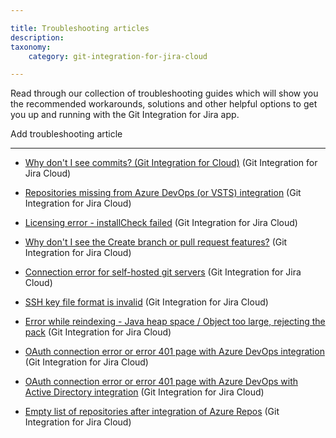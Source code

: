 ```yaml
---

title: Troubleshooting articles
description:
taxonomy:
    category: git-integration-for-jira-cloud

---
```


Read through our collection of troubleshooting guides which will show you the recommended workarounds, solutions and other helpful options to get you up and running with the Git Integration for Jira app.



Add troubleshooting article

* * *



*   [Why don't I see commits? (Git Integration for Cloud)](/git-integration-for-jira-cloud/why-dont-i-see-commits-git-integration-for-cloud/) (Git Integration for Jira Cloud)

*   [Repositories missing from Azure DevOps (or VSTS) integration](/git-integration-for-jira-cloud/repositories-missing-from-azure-devops-or-vsts-integration-gij-cloud) (Git Integration for Jira Cloud)

*   [Licensing error - installCheck failed](/git-integration-for-jira-cloud/licensing-error-installcheck-failed-gij-cloud) (Git Integration for Jira Cloud)

*   [Why don't I see the Create branch or pull request features?](/git-integration-for-jira-cloud/why-dont-i-see-the-create-branch-or-pull-request-features-gij-cloud) (Git Integration for Jira Cloud)

*   [Connection error for self-hosted git servers](/git-integration-for-jira-cloud/connection-error-for-self-hosted-git-servers-gij-cloud) (Git Integration for Jira Cloud)

*   [SSH key file format is invalid](/git-integration-for-jira-cloud/ssh-key-file-format-is-invalid-gij-cloud) (Git Integration for Jira Cloud)

*   [Error while reindexing - Java heap space / Object too large, rejecting the pack](/git-integration-for-jira-cloud/error-while-reindexing-java-heap-space-object-too-large-rejecting-the-pack-gij-cloud) (Git Integration for Jira Cloud)

*   [OAuth connection error or error 401 page with Azure DevOps integration](/git-integration-for-jira-cloud/oauth-connection-error-or-error-401-page-with-azure-devops-integration-gij-cloud) (Git Integration for Jira Cloud)

*   [OAuth connection error or error 401 page with Azure DevOps with Active Directory integration](/git-integration-for-jira-cloud/oauth-connection-error-or-error-401-page-with-azure-devops-with-active-directory-integration-gij-cloud) (Git Integration for Jira Cloud)

*   [Empty list of repositories after integration of Azure Repos](/git-integration-for-jira-cloud/empty-list-of-repositories-after-integration-of-azure-repos-gij-cloud) (Git Integration for Jira Cloud)